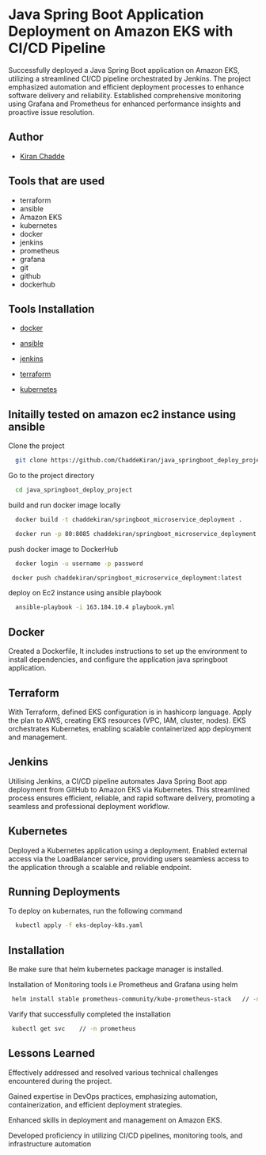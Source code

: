 
# Java Spring Boot Application Deployment on Amazon EKS with CI/CD Pipeline

Successfully deployed a Java Spring Boot application on Amazon 
EKS, utilizing a streamlined CI/CD pipeline orchestrated by Jenkins. The project 
emphasized automation and efficient deployment processes to enhance 
software delivery and reliability. Established comprehensive monitoring using 
Grafana and Prometheus for enhanced performance insights and proactive 
issue resolution.



## Author

- [Kiran Chadde](https://www.github.com/ChaddeKiran)


## Tools that are used

- terraform
- ansible
- Amazon EKS
- kubernetes
- docker
- jenkins
- prometheus
- grafana
- git
- github
- dockerhub


## Tools Installation

 - [docker](https://docs.docker.com/engine/install/ubuntu/)

 - [ansible](https://docs.ansible.com/ansible/latest/installation_guide/installation_distros.html)


  - [jenkins](https://www.jenkins.io/doc/book/installing/linux/)

 - [terraform](https://developer.hashicorp.com/terraform/tutorials/aws-get-started/install-cli)
 
 - [kubernetes](https://kubernetes.io/docs/home/)



## Initailly tested on amazon ec2 instance using ansible

Clone the project

```bash
  git clone https://github.com/ChaddeKiran/java_springboot_deploy_project.git
```

Go to the project directory

```bash
  cd java_springboot_deploy_project
```

build and run docker image locally 

```bash
  docker build -t chaddekiran/springboot_microservice_deployment .
```

```bash
  docker run -p 80:8085 chaddekiran/springboot_microservice_deployment:latest
```
push docker image to DockerHub 

```bash
  docker login -u username -p password
 ``` 

 ```bash
  docker push chaddekiran/springboot_microservice_deployment:latest
 ``` 

deploy on Ec2 instance using ansible playbook

```bash
  ansible-playbook -i 163.184.10.4 playbook.yml

```


## Docker

Created a Dockerfile, It includes instructions to set up the environment to install dependencies, and configure the application java springboot application.



## Terraform 

With Terraform, defined EKS configuration is in hashicorp language. Apply the plan to AWS, creating EKS resources (VPC, IAM, cluster, nodes). EKS orchestrates Kubernetes, enabling scalable containerized app deployment and management.

## Jenkins 

Utilising Jenkins, a CI/CD pipeline automates Java Spring Boot app deployment from GitHub to Amazon EKS via Kubernetes. This streamlined process ensures efficient, reliable, and rapid software delivery, promoting a seamless and professional deployment workflow.


## Kubernetes

Deployed a Kubernetes application using a deployment. Enabled external access via the LoadBalancer service, providing users seamless access to the application through a scalable and reliable endpoint.


## Running Deployments

To deploy on kubernates, run the following command

```bash
  kubectl apply -f eks-deploy-k8s.yaml
```


## Installation

Be make sure that helm kubernetes package manager is installed.   

Installation of Monitoring tools i.e Prometheus and Grafana using helm   

```bash
 helm install stable prometheus-community/kube-prometheus-stack   // -n prometheus
```

Varify that successfully completed the installation

```bash
 kubectl get svc    // -n prometheus
```
    
## Lessons Learned

Effectively addressed and resolved various technical challenges encountered 
during the project.

Gained expertise in DevOps practices, emphasizing automation, 
containerization, and efficient deployment strategies.

 Enhanced skills in deployment and management on Amazon 
EKS.

 Developed proficiency in utilizing CI/CD pipelines, monitoring 
tools, and infrastructure automation

